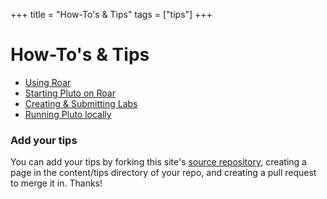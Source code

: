+++
title = "How-To's & Tips"
tags = ["tips"]
+++

# How-To's & Tips
- [Using Roar](roar/)
- [Starting Pluto on Roar](labs/starting/)
- [Creating & Submitting Labs](labs/)
- [Running Pluto locally](pluto/local/)

### Add your tips
You can add your tips by forking this site's [source repository](/), creating a page in the content/tips directory of your repo, and creating a pull request to merge it in.  Thanks!
